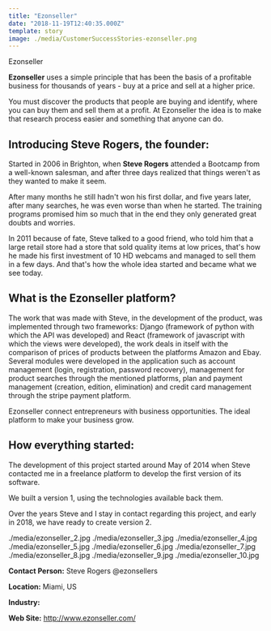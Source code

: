```yaml
---
title: "Ezonseller"
date: "2018-11-19T12:40:35.000Z"
template: story
image: ./media/CustomerSuccessStories-ezonseller.png
---
```


<title-2 align="centered">Ezonseller</title-2>

**Ezonseller** uses a simple principle that has been the basis of a profitable business for thousands of years - buy at a price and sell
at a higher price.

You must discover the products that people are buying and identify, where you can buy them and sell them at a profit. At Ezonseller the
idea is to make that research process easier and something that anyone can do.

## Introducing Steve Rogers, the founder:

Started in 2006 in Brighton, when **Steve Rogers** attended a Bootcamp from a well-known salesman, and after three days realized that
things weren't as they wanted to make it seem.

After many months he still hadn't won his first dollar, and five years later, after many searches, he was even worse than when he started.
The training programs promised him so much that in the end they only generated great doubts and worries.

In 2011 because of fate, Steve talked to a good friend, who told him that a large retail store had a store that sold quality items at low
prices, that's how he made his first investment of 10 HD webcams and managed to sell them in a few days. And that's how the whole idea
started and became what we see today.

## What is the Ezonseller platform?

The work that was made with Steve, in the development of the product, was implemented through two frameworks: Django (framework of python
with which the API was developed) and React (framework of javascript with which the views were developed), the work deals in itself with
the comparison of prices of products between the platforms Amazon and Ebay. Several modules were developed in the application such as
account management (login, registration, password recovery), management for product searches through the mentioned platforms, plan and
payment management (creation, edition, elimination) and credit card management through the stripe payment platform.

<block-quote>Ezonseller connect entrepreneurs with business opportunities. The ideal platform to make your business grow.</block-quote>

## How everything started:

The development of this project started around May of 2014 when Steve contacted me in a freelance platform to develop the first version
of its software.

We built a version 1, using the technologies available back them.

Over the years Steve and I stay in contact regarding this project, and early in 2018, we have ready to create version 2.

<carousel folder='customer-success-stories'>
./media/ezonseller_2.jpg
./media/ezonseller_3.jpg
./media/ezonseller_4.jpg
./media/ezonseller_5.jpg
./media/ezonseller_6.jpg
./media/ezonseller_7.jpg
./media/ezonseller_8.jpg
./media/ezonseller_9.jpg
./media/ezonseller_10.jpg
</carousel>

**Contact Person:** Steve Rogers @ezonsellers

**Location:** Miami, US

**Industry:** 

**Web Site:** http://www.ezonseller.com/



